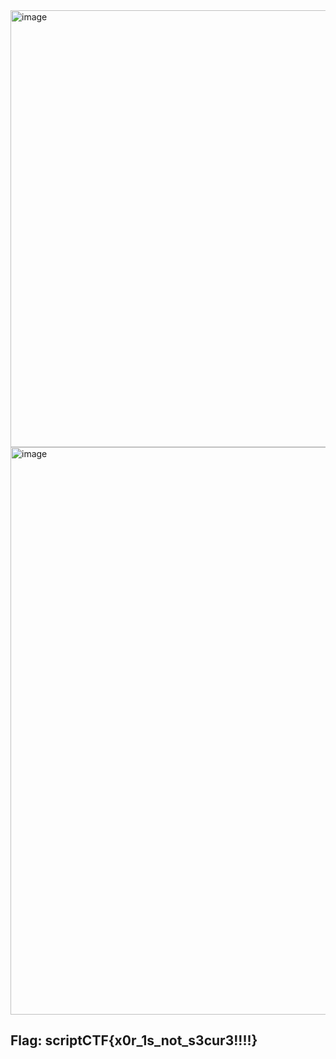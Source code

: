 <img width="567" height="699" alt="image" src="https://github.com/user-attachments/assets/15cb680d-971d-4298-95fa-13f67e4697f1" />

<img width="1919" height="908" alt="image" src="https://github.com/user-attachments/assets/26b8426f-7276-4f80-9f28-c3bfa724a885" />


## Flag: scriptCTF{x0r_1s_not_s3cur3!!!!}
